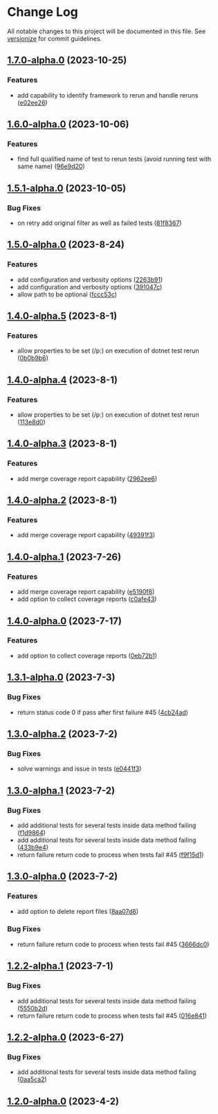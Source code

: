 # Change Log

All notable changes to this project will be documented in this file. See [versionize](https://github.com/versionize/versionize) for commit guidelines.

<a name="1.7.0-alpha.0"></a>
## [1.7.0-alpha.0](https://www.github.com/joaoopereira/dotnet-test-rerun/releases/tag/v1.7.0-alpha.0) (2023-10-25)

### Features

* add capability to identify framework to rerun and handle reruns ([e02ee26](https://www.github.com/joaoopereira/dotnet-test-rerun/commit/e02ee26d5de3ec0cf99bd6676e97402fe96ad800))

<a name="1.6.0-alpha.0"></a>
## [1.6.0-alpha.0](https://www.github.com/joaoopereira/dotnet-test-rerun/releases/tag/v1.6.0-alpha.0) (2023-10-06)

### Features

* find full qualified name of test to rerun tests (avoid running test with same name) ([96e9d20](https://www.github.com/joaoopereira/dotnet-test-rerun/commit/96e9d2008586d5eab801f648407bd5c04ea69b59))

<a name="1.5.1-alpha.0"></a>
## [1.5.1-alpha.0](https://www.github.com/joaoopereira/dotnet-test-rerun/releases/tag/v1.5.1-alpha.0) (2023-10-05)

### Bug Fixes

* on retry add original filter as well as failed tests ([81f8367](https://www.github.com/joaoopereira/dotnet-test-rerun/commit/81f83674b6495da99017ae1e6a33d66131035938))

<a name="1.5.0-alpha.0"></a>
## [1.5.0-alpha.0](https://www.github.com/joaoopereira/dotnet-test-rerun/releases/tag/v1.5.0-alpha.0) (2023-8-24)

### Features

* add configuration and verbosity options ([2263b91](https://www.github.com/joaoopereira/dotnet-test-rerun/commit/2263b911dac6be2758c59efa18ac0dfa1b84ef64))
* add configuration and verbosity options ([391047c](https://www.github.com/joaoopereira/dotnet-test-rerun/commit/391047c783c0e83a09bc43ea4c088d11128b107f))
* allow path to be optional ([fccc53c](https://www.github.com/joaoopereira/dotnet-test-rerun/commit/fccc53cb7bb4e949372626184d0f17eaae6cbccf))

<a name="1.4.0-alpha.5"></a>
## [1.4.0-alpha.5](https://www.github.com/joaoopereira/dotnet-test-rerun/releases/tag/v1.4.0-alpha.5) (2023-8-1)

### Features

* allow properties to be set (/p:) on execution of dotnet test rerun ([0b0b9b6](https://www.github.com/joaoopereira/dotnet-test-rerun/commit/0b0b9b6a7ddb39d762431ea9853329bd00928ad5))

<a name="1.4.0-alpha.4"></a>
## [1.4.0-alpha.4](https://www.github.com/joaoopereira/dotnet-test-rerun/releases/tag/v1.4.0-alpha.4) (2023-8-1)

### Features

* allow properties to be set (/p:) on execution of dotnet test rerun ([113e8d0](https://www.github.com/joaoopereira/dotnet-test-rerun/commit/113e8d0ccacff375ea86833b50fb7c05a73b1efa))

<a name="1.4.0-alpha.3"></a>
## [1.4.0-alpha.3](https://www.github.com/joaoopereira/dotnet-test-rerun/releases/tag/v1.4.0-alpha.3) (2023-8-1)

### Features

* add merge coverage report capability ([2962ee6](https://www.github.com/joaoopereira/dotnet-test-rerun/commit/2962ee6a25712c3e30edc37ef8475d330997f81c))

<a name="1.4.0-alpha.2"></a>
## [1.4.0-alpha.2](https://www.github.com/joaoopereira/dotnet-test-rerun/releases/tag/v1.4.0-alpha.2) (2023-8-1)

### Features

* add merge coverage report capability ([49391f3](https://www.github.com/joaoopereira/dotnet-test-rerun/commit/49391f3ea89882d2b92ed174d27c690944011c87))

<a name="1.4.0-alpha.1"></a>
## [1.4.0-alpha.1](https://www.github.com/joaoopereira/dotnet-test-rerun/releases/tag/v1.4.0-alpha.1) (2023-7-26)

### Features

* add merge coverage report capability ([e5190f8](https://www.github.com/joaoopereira/dotnet-test-rerun/commit/e5190f89ed098cde647e6cbe9320de4ca3b3a931))
* add option to collect coverage reports ([c0afe43](https://www.github.com/joaoopereira/dotnet-test-rerun/commit/c0afe43b58a04821f56ee06cd67b1dbe983184e7))

<a name="1.4.0-alpha.0"></a>
## [1.4.0-alpha.0](https://www.github.com/joaoopereira/dotnet-test-rerun/releases/tag/v1.4.0-alpha.0) (2023-7-17)

### Features

* add option to collect coverage reports ([0eb72b1](https://www.github.com/joaoopereira/dotnet-test-rerun/commit/0eb72b1c3318d13d5e6d79a7ec40d15d3e24104e))

<a name="1.3.1-alpha.0"></a>
## [1.3.1-alpha.0](https://www.github.com/joaoopereira/dotnet-test-rerun/releases/tag/v1.3.1-alpha.0) (2023-7-3)

### Bug Fixes

* return status code 0 if pass after first failure #45 ([4cb24ad](https://www.github.com/joaoopereira/dotnet-test-rerun/commit/4cb24ada8a212224f91a56c4b171489c22d377fa))

<a name="1.3.0-alpha.2"></a>
## [1.3.0-alpha.2](https://www.github.com/joaoopereira/dotnet-test-rerun/releases/tag/v1.3.0-alpha.2) (2023-7-2)

### Bug Fixes

* solve warnings and issue in tests ([e0441f3](https://www.github.com/joaoopereira/dotnet-test-rerun/commit/e0441f301cfc862dce7c32b84e12aef46dd0e65a))

<a name="1.3.0-alpha.1"></a>
## [1.3.0-alpha.1](https://www.github.com/joaoopereira/dotnet-test-rerun/releases/tag/v1.3.0-alpha.1) (2023-7-2)

### Bug Fixes

* add additional tests for several tests inside data method failing ([f1d9864](https://www.github.com/joaoopereira/dotnet-test-rerun/commit/f1d9864d15d429a4b7cb2ab6a3b70057508104ab))
* add additional tests for several tests inside data method failing ([433b9e4](https://www.github.com/joaoopereira/dotnet-test-rerun/commit/433b9e4f3bcaadd3a62d08e4c9bc76561533f206))
* return failure return code to process when tests fail #45 ([f9f15d1](https://www.github.com/joaoopereira/dotnet-test-rerun/commit/f9f15d1858a449a9a682fd03920bca6e5eca7a5b))

<a name="1.3.0-alpha.0"></a>
## [1.3.0-alpha.0](https://www.github.com/joaoopereira/dotnet-test-rerun/releases/tag/v1.3.0-alpha.0) (2023-7-2)

### Features

* add option to delete report files ([8aa07d8](https://www.github.com/joaoopereira/dotnet-test-rerun/commit/8aa07d882f2686bcd1ee00da8dc487041edaa4ad))

### Bug Fixes

* return failure return code to process when tests fail #45 ([3666dc0](https://www.github.com/joaoopereira/dotnet-test-rerun/commit/3666dc0a47a27cf681c8c5189cea7b5e720511e7))

<a name="1.2.2-alpha.1"></a>
## [1.2.2-alpha.1](https://www.github.com/joaoopereira/dotnet-test-rerun/releases/tag/v1.2.2-alpha.1) (2023-7-1)

### Bug Fixes

* add additional tests for several tests inside data method failing ([5550b2d](https://www.github.com/joaoopereira/dotnet-test-rerun/commit/5550b2d8885f7b1fcdeef08d2b25f7e9c2d9c193))
* return failure return code to process when tests fail #45 ([016e841](https://www.github.com/joaoopereira/dotnet-test-rerun/commit/016e841d3d32b9360fa4601da18617f42100fbfc))

<a name="1.2.2-alpha.0"></a>
## [1.2.2-alpha.0](https://www.github.com/joaoopereira/dotnet-test-rerun/releases/tag/v1.2.2-alpha.0) (2023-6-27)

### Bug Fixes

* add additional tests for several tests inside data method failing ([0aa5ca2](https://www.github.com/joaoopereira/dotnet-test-rerun/commit/0aa5ca2aafad864667bbf0012aa4dca80caee651))

<a name="1.2.0-alpha.0"></a>
## [1.2.0-alpha.0](https://www.github.com/joaoopereira/dotnet-test-rerun/releases/tag/v1.2.0-alpha.0) (2023-4-2)
